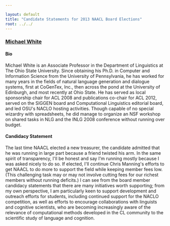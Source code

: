 ```yaml
---

layout: default
title: "Candidate Statements for 2013 NAACL Board Elections"
root: ../../
---
```


### [Michael White](http://www.ling.ohio-state.edu/~mwhite/)

#### Bio

Michael White is an Associate Professor in the Department of Linguistics at The Ohio State University. Since obtaining his Ph.D. in Computer and Information Science from the University of Pennsylvania, he has worked for many years in the fields of natural language generation and dialogue systems, first at CoGenTex, Inc., then across the pond at the University of Edinburgh, and most recently at Ohio State. He has served as local sponsorship chair for ACL 2008 and publications co-chair for ACL 2012, served on the SIGGEN board and Computational Linguistics editorial board, and led OSU's NACLO hosting activities. Though capable of no special wizardry with spreadsheets, he did manage to organize an NSF workshop on shared tasks in NLG and the INLG 2008 conference without running over budget.

#### Candidacy Statement

The last time NAACL elected a new treasurer, the candidate admitted that he was running in large part because a friend twisted his arm. In the same spirit of transparency, I'll be honest and say I'm running mostly because I was asked nicely to do so. If elected, I'll continue Chris Manning's efforts to get NAACL to do more to support the field while keeping member fees low. (This challenging task may or may not involve cutting fees for our richest members without running deficits.) I can see from the board member candidacy statements that there are many initiatives worth supporting; from my own perspective, I am particularly keen to support development and outreach efforts for students, including continued support for the NACLO competition, as well as efforts to encourage collaborations with linguists and cognitive scientists, who are becoming increasingly aware of the relevance of computational methods developed in the CL community to the scientific study of language and cognition.
